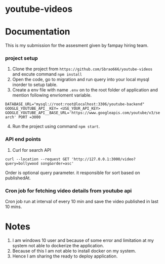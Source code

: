 ﻿# youtube-videos
 
#  Documentation

This is my submission for the assesment given by fampay hiring team.

### project setup
1. Clone the project from   `https://github.com/Sbrao666/youtube-videos` and excute command `npm install`
2. Open the code, go to migration and run query into your local mysql inorder to setup table.
3. Create a env file with name `.env` on to the root folder of application and mention following envrioment variable. 

`DATABASE_URL="mysql://root:root@localhost:3306/youtube-backend"
GOOGLE_YOUTUBE_API__KEY= <USE_YOUR_API_KEY>
GOOGLE_YOUTUBE_API__BASE_URL='https://www.googleapis.com/youtube/v3/search'
PORT =3000`

4. Run the project using command `npm start`.

### API end points
1. Curl for search API 

`curl --location --request GET 'http://127.0.0.1:3000/video?query=bollywood song&order=asc'`

Order is  optional query parameter. it responsible for sort based on publishedAt.


### Cron job for fetching video details from youtube api
Cron job run at interval of every 10 min and save the video published in last 10 mins.


# Notes
1. I am windows 10 user and because of some error and limitation at my system not able to dockerize the application. 
2. Because of this I am not able to install docker on my system.
3. Hence I am sharing the ready to deploy application. 
